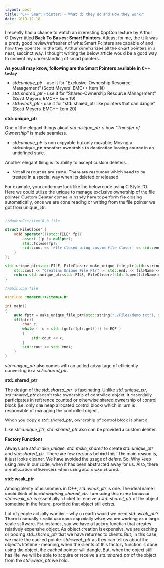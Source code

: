 ```yaml
---
layout: post
title: "C++ Smart Pointers - What do they do and How they work?"
date: 2019-12-18
---
```


I recently had a chance to watch an interesting CppCon lecture by Arthur O'Dwyer titled __Back__ __To__ __Basics:__ __Smart__ __Pointers__. Atleast for me, the talk was a pretty good review/refresher of what Smart Pointers are capable of and how they operate. In the talk, Arthur
summarized all the smart pointers in a neat, succinct way. I thought writing the below article would be a good way to cement my understanding of smart pointers.

**As you all may know, following are the Smart Pointers available in C++ today**

- *std::unique_ptr*  - use it for "Exclusive-Ownership Resource Management" (Scott Meyers' EMC++ Item 18)
- *std::shared_ptr*  - use it for "Shared-Ownership Resource Management" (Scott Meyers' EMC++ Item 19)
- *std::weak_ptr*    - use it for "std::shared_ptr like pointers that can dangle" (Scott Meyers' EMC++ Item 20)

**std::unique_ptr**

One of the elegant things about *std::unique_ptr* is how *"Transfer of Ownership"* is made seamless.

- *std::unique_ptr* is non copyable but only movable; Moving a std::unique_ptr transfers ownership to destination leaving source in an undefined state.

Another elegant thing is its ability to accept custom deleters.

- Not all resources are same. There are resources which need to be treated in a special way when its deleted or released.

For example, your code may look like the below code using C Style I/O. Here we could utilize the unique to manage exclusive ownership of the file pointer. Custom Deleter comes in handy here to perform file closing automatically, once we are done reading or writing from the file pointer we got from unique_ptr.

```cpp

//ModernC++/item18.h file

struct FileCloser {
    void operator()(std::FILE* fp){
        assert (fp != nullptr);
        std::fclose(fp);
        std::cout << "File Closed using custom File Closer" << std::endl;
    }
};

std::unique_ptr<std::FILE, FileCloser> make_unique_file_ptr(std::string fileName, std::string fileMode){
    std::cout << "Creating Unique File Ptr" << std::endl << fileName << std::endl;
    return std::unique_ptr<std::FILE, FileCloser>(std::fopen(fileName.c_str(), fileMode.c_str()));
}

//main.cpp file

#include "ModernC++/item18.h"

int main()
{
    auto fptr = make_unique_file_ptr(std::string("./Files/demo.txt"), std::string("r"));
    if(fptr){
        char c;
        while ( (c = std::fgetc(fptr.get())) != EOF )
        {
            std::cout << c;
        }
        std::cout << std::endl;
    }
}
```
*std::unique_ptr* also comes with an added advantage of efficiently converting to a *std::shared_ptr*.

**std::shared_ptr**

The design of the *std::shared_ptr* is fascinating. Unlike *std::unique_ptr*, *std::shared_ptr* doesn't take ownership of controlled object. It essentially participates in reference counted or otherwise shared ownership of control block (i.e. only one heap allocated control block) which in turn is responsible of managing the controlled object.

When you copy a *std::shared_ptr*, ownership of control block is shared.

Like *std::unique_ptr*, *std::shared_ptr* also can be provided a custom deleter.

**Factory Functions**

Always use *std::make_unique*, *std::make_shared* to create *std::unique_ptr* and *std::shared_ptr*. There are few reasons behind this. The main reason is, it just looks cleaner. We have avoided the usage of *delete*. So, Why keep using *new* in our code, when it has been abstracted away for us. Also, there are allocation efficiencies when using *std::make_shared*.

**std::weak_ptr**

Among plenty of misnomers in C++, *std::weak_ptr* is one. The ideal name I could think of is *std::aspiring_shared_ptr*. I am using this name
because *std::weak_ptr* is essentially a ticket to receive a *std::shared_ptr* of the object sometime in the future, provided that
object still exists.

Lot of people actually wonder - why on earth would we need *std::weak_ptr*? There is actually a valid use case especially when we are working on a large scale software. For instance, say we have a factory function that creates relatively expensive object. As object creation is expensive, we are caching or pooling *std::shared_ptr* that we have returned to clients. But, in this case, we make the cached pointer *std::weak_ptr* as they can tell us about the object's lifetime - meaning, when the clients of this factory function is done using the object, the cached pointer will dangle. But, when the object still has life, we will be able to acquire or receive a *std::shared_ptr* of the object from the *std::weak_ptr* we hold.



